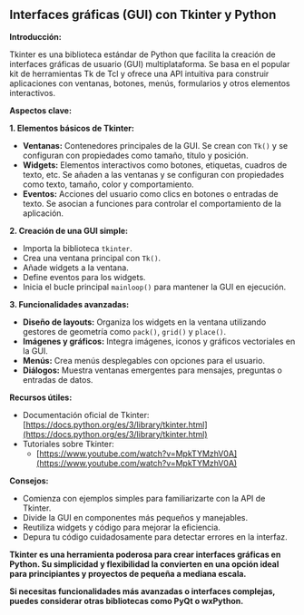 ## Interfaces gráficas (GUI) con Tkinter y Python

**Introducción:**

Tkinter es una biblioteca estándar de Python que facilita la creación de interfaces gráficas de usuario (GUI) multiplataforma. Se basa en el popular kit de herramientas Tk de Tcl y ofrece una API intuitiva para construir aplicaciones con ventanas, botones, menús, formularios y otros elementos interactivos.

**Aspectos clave:**

**1. Elementos básicos de Tkinter:**

* **Ventanas:** Contenedores principales de la GUI. Se crean con `Tk()` y se configuran con propiedades como tamaño, título y posición.
* **Widgets:** Elementos interactivos como botones, etiquetas, cuadros de texto, etc. Se añaden a las ventanas y se configuran con propiedades como texto, tamaño, color y comportamiento.
* **Eventos:** Acciones del usuario como clics en botones o entradas de texto. Se asocian a funciones para controlar el comportamiento de la aplicación.

**2. Creación de una GUI simple:**

* Importa la biblioteca `tkinter`.
* Crea una ventana principal con `Tk()`.
* Añade widgets a la ventana.
* Define eventos para los widgets.
* Inicia el bucle principal `mainloop()` para mantener la GUI en ejecución.

**3. Funcionalidades avanzadas:**

* **Diseño de layouts:** Organiza los widgets en la ventana utilizando gestores de geometría como `pack()`, `grid()` y `place()`.
* **Imágenes y gráficos:** Integra imágenes, iconos y gráficos vectoriales en la GUI.
* **Menús:** Crea menús desplegables con opciones para el usuario.
* **Diálogos:** Muestra ventanas emergentes para mensajes, preguntas o entradas de datos.

**Recursos útiles:**

* Documentación oficial de Tkinter: [https://docs.python.org/es/3/library/tkinter.html](https://docs.python.org/es/3/library/tkinter.html)
* Tutoriales sobre Tkinter:
    * [https://www.youtube.com/watch?v=MpkTYMzhV0A](https://www.youtube.com/watch?v=MpkTYMzhV0A)

**Consejos:**

* Comienza con ejemplos simples para familiarizarte con la API de Tkinter.
* Divide la GUI en componentes más pequeños y manejables.
* Reutiliza widgets y código para mejorar la eficiencia.
* Depura tu código cuidadosamente para detectar errores en la interfaz.

**Tkinter es una herramienta poderosa para crear interfaces gráficas en Python. Su simplicidad y flexibilidad la convierten en una opción ideal para principiantes y proyectos de pequeña a mediana escala.**

**Si necesitas funcionalidades más avanzadas o interfaces complejas, puedes considerar otras bibliotecas como PyQt o wxPython.**

